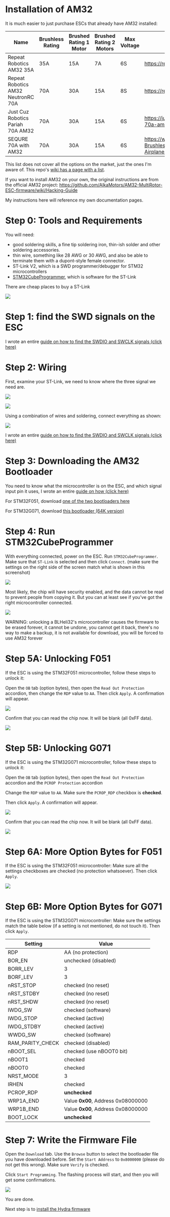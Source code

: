 # Installation of AM32

It is much easier to just purchase ESCs that already have AM32 installed:

| Name | Brushless Rating | Brushed Rating 1 Motor | Brushed Rating 2 Motors | Max Voltage | URL |
|------|------------------|------------------------|-------------------------|-------------|-----|
| Repeat Robotics AM32 35A | 35A | 15A | 7A | 6S | https://repeat-robotics.com/buy/am32/ |
| Repeat Robotics AM32 NeutronRC 70A | 70A | 30A | 15A | 8S | https://repeat-robotics.com/buy/ |neutronrc-70a-g071-beetle-weapon-esc/ |
| Just Cuz Robotics Pariah 70A AM32 | 70A | 30A | 15A | 6S | https://justcuzrobotics.com/products/pariah-70a-am32-weapon-esc |
| SEQURE 70A with AM32 | 70A | 30A | 15A | 6S | https://www.amazon.com/SEQURE-Brushless-Electric-Controller-Airplanes/dp/B0CN6NB8CB/ |

This list does not cover all the options on the market, just the ones I'm aware of. This repo's [wiki has a page with a list](../../../wiki/ESCs-with-AM32-already-installed).

If you want to install AM32 on your own, the original instructions are from the official AM32 project: https://github.com/AlkaMotors/AM32-MultiRotor-ESC-firmware/wiki/Hacking-Guide

My instructions here will reference my own documentation pages.

# Step 0: Tools and Requirements

You will need:

 * good soldering skills, a fine tip soldering iron, thin-ish solder and other soldering accessories.
 * thin wire, something like 28 AWG or 30 AWG, and also be able to terminate them with a dupont-style female connector.
 * ST-Link V2, which is a SWD programmer/debugger for STM32 microcontrollers
 * [STM32CubeProgrammer](https://www.st.com/en/development-tools/stm32cubeprog.html), which is software for the ST-Link

There are cheap places to buy a ST-Link

![](imgs/buystlink.jpg)

# Step 1: find the SWD signals on the ESC

I wrote an entire [guide on how to find the SWDIO and SWCLK signals (click here)](other-hardware-hacking.md)

# Step 2: Wiring

First, examine your ST-Link, we need to know where the three signal we need are.

![](imgs/stlinkv2.jpg)

![](imgs/stlinkv2signals.jpg)

Using a combination of wires and soldering, connect everything as shown:

![](imgs/stlinkconnection.png)

I wrote an entire [guide on how to find the SWDIO and SWCLK signals (click here)](other-hardware-hacking.md)

# Step 3: Downloading the AM32 Bootloader

You need to know what the microcontroller is on the ESC, and which signal input pin it uses, I wrote an entire [guide on how (click here)](other-hardware-hacking.md)

For STM32F051, download [one of the two bootloaders here](https://github.com/AlkaMotors/AM32_Bootloader_F051/releases/tag/v11)

For STM32G071, download [this bootloader (64K version)](https://github.com/AlkaMotors/g071Bootloader/releases/tag/v7)

# Step 4: Run STM32CubeProgrammer

With everything connected, power on the ESC. Run `STM32CubeProgrammer`. Make sure that `ST-Link` is selected and then click `Connect`. (make sure the settings on the right side of the screen match what is shown in this screenshot)

![](imgs/am32install/clickconnect.png)

Most likely, the chip will have security enabled, and the data cannot be read to prevent people from copying it. But you can at least see if you've got the right microcontroller connected.

![](imgs/am32install/seetargetinformation.png)

WARNING: unlocking a BLHeli32's microcontroller causes the firmware to be erased forever, it cannot be undone, you cannot get it back, there's no way to make a backup, it is not available for download, you will be forced to use AM32 forever

# Step 5A: Unlocking F051

If the ESC is using the STM32F051 microcontroller, follow these steps to unlock it:

Open the `OB` tab (option bytes), then open the `Read Out Protection` accordion, then change the `RDP` value to `AA`. Then click `Apply`. A confirmation will appear.

![](imgs/am32install/f051_rdp.png)

Confirm that you can read the chip now. It will be blank (all 0xFF data).

![](imgs/am32install/g071_confirmread.png)

# Step 5B: Unlocking G071

If the ESC is using the STM32G071 microcontroller, follow these steps to unlock it:

Open the `OB` tab (option bytes), then open the `Read Out Protection` accordion and the `PCROP Protection` accordion

Change the `RDP` value to `AA`. Make sure the `PCROP_RDP` checkbox is **checked**.

Then click `Apply`. A confirmation will appear.

![](imgs/am32install/g071_unlock.png)

Confirm that you can read the chip now. It will be blank (all 0xFF data).

![](imgs/am32install/g071_confirmread.png)

# Step 6A: More Option Bytes for F051

If the ESC is using the STM32F051 microcontroller: Make sure all the settings checkboxes are checked (no protection whatsoever). Then click `Apply`.

![](imgs/am32install/f051_alloptions.png)

# Step 6B: More Option Bytes for G071

If the ESC is using the STM32G071 microcontroller: Make sure the settings match the table below (if a setting is not mentioned, do not touch it). Then click `Apply`.

| Setting      | Value           |
|--------------|-----------------|
| RDP          | AA (no protection) |
| BOR_EN       | unchecked (disabled) |
| BORR_LEV     | 3 |
| BORF_LEV     | 3 |
| nRST_STOP    | checked (no reset) |
| nRST_STDBY   | checked (no reset) |
| nRST_SHDW    | checked (no reset) |
| IWDG_SW      | checked (software) |
| IWDG_STOP    | checked (active) |
| IWDG_STDBY   | checked (active) |
| WWDG_SW      | checked (software) |
| RAM_PARITY_CHECK | checked (disabled) |
| nBOOT_SEL    | checked (use nBOOT0 bit) |
| nBOOT1       | checked |
| nBOOT0       | checked |
| NRST_MODE    | 3 |
| IRHEN        | checked |
| PCROP_RDP    | **unchecked** |
| WRP1A_END    | Value **0x00**, Address 0x08000000 |
| WRP1B_END    | Value **0x00**, Address 0x08000000 |
| BOOT_LOCK    | **unchecked** |

# Step 7: Write the Firmware File

Open the `Download` tab. Use the `Browse` button to select the bootloader file you have downloaded before. Set the `Start Address` to `0x8000000` (please do not get this wrong). Make sure `Verify` is checked.

Click `Start Programming`. The flashing process will start, and then you will get some confirmations.

![](imgs/am32install/download.png)

You are done.

Next step is to [install the Hydra firmware](install-firmware.md)
